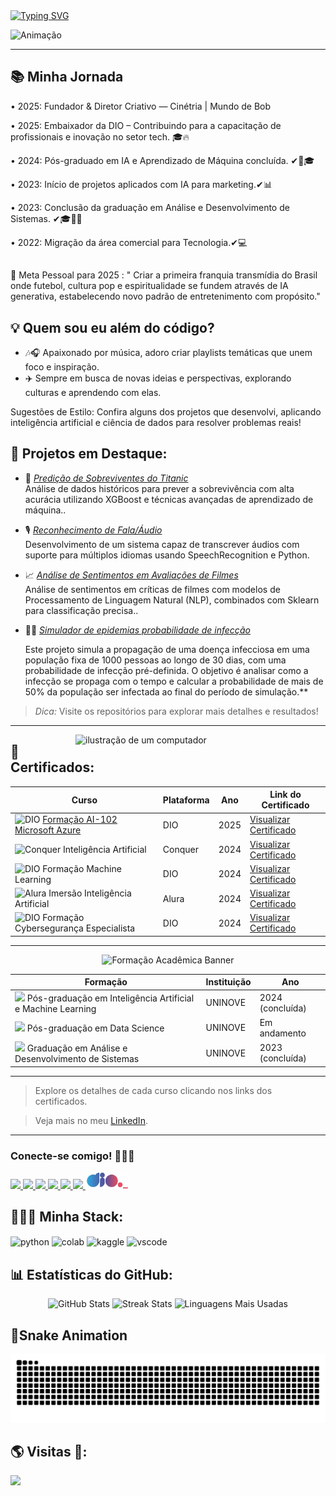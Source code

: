 <a href="https://git.io/typing-svg">
  <img 
    src="https://readme-typing-svg.herokuapp.com?font=Fira+Code&color=BB00B4&lines=Olá,+Eu+sou+Rone+Bragaglia!+%F0%9F%91%BE%F0%9F%93%9A%F0%9F%92%99" 
    alt="Typing SVG" 
  />
</a>

<img 
  src="https://i.pinimg.com/originals/83/b8/09/83b809857acd41a7bad4935b4734f9fc.gif" 
  alt="Animação" 
  height="250"
/>

---

## 📚 Minha Jornada

• 2025: Fundador & Diretor Criativo — Cinétria | Mundo de Bob

• 2025: Embaixador da DIO – Contribuindo para a capacitação de profissionais e inovação no setor tech. 🎓🔥

• 2024: Pós-graduado em IA e Aprendizado de Máquina concluída. ✔🧠🎓

• 2023: Início de projetos aplicados com IA para marketing.✔📊

• 2023: Conclusão da graduação em Análise e Desenvolvimento de Sistemas.  ✔🎓👨‍💻

• 2022: Migração da área comercial para Tecnologia.✔💻

##

📌 Meta Pessoal para 2025 :
" Criar a primeira franquia transmídia do Brasil onde futebol, cultura pop e espiritualidade se fundem através de IA generativa, estabelecendo novo padrão de entretenimento com propósito."

## 💡 Quem sou eu além do código?

- 🎶🎧 Apaixonado por música, adoro criar playlists temáticas que unem foco e inspiração.
- ✈️ Sempre em busca de novas ideias e perspectivas, explorando culturas e aprendendo com elas.

Sugestões de Estilo:
Confira alguns dos projetos que desenvolvi, aplicando inteligência artificial e ciência de dados para resolver problemas reais!

## 🚀 Projetos em Destaque:

- 🚢 *[Predição de Sobreviventes do Titanic](https://github.com/Ronbragaglia/Sobreviventes-titanic)*  
   Análise de dados históricos para prever a sobrevivência com alta acurácia utilizando XGBoost e técnicas avançadas de aprendizado de máquina..

- 🎙 *[Reconhecimento de Fala/Áudio](https://github.com/Ronbragaglia/Reconhecimento-de-fala-audio)*  
   Desenvolvimento de um sistema capaz de transcrever áudios com suporte para múltiplos idiomas usando SpeechRecognition e Python.

- 📈 *[Análise de Sentimentos em Avaliações de Filmes](https://github.com/Ronbragaglia/Sentimento-Cinematogr-fico)*  
   Análise de sentimentos em críticas de filmes com modelos de Processamento de Linguagem Natural (NLP), combinados com Sklearn para classificação precisa..

- 👨‍🔬 *[Simulador de epidemias probabilidade de infecção](https://github.com/Ronbragaglia/Simulador-de-Epidemias-Probabilidade-de-Infec-o)*

   Este projeto simula a propagação de uma doença infecciosa em uma população fixa de 1000 pessoas ao longo de 30 dias, com uma 
   probabilidade de infecção pré-definida. O objetivo é analisar como a infecção se propaga com o tempo e calcular a probabilidade de 
   mais de 50% da população ser infectada ao final do período de simulação.**
  

> *Dica:* Visite os repositórios para explorar mais detalhes e resultados!

---

<img src="https://raw.githubusercontent.com/MicaelliMedeiros/micaellimedeiros/master/image/computer-illustration.png" alt="ilustração de um computador" width="400px" align="right">


## 🏅 Certificados:

| Curso                                                                                                                        | Plataforma       | Ano  | Link do Certificado                                                                 |
|------------------------------------------------------------------------------------------------------------------------------|------------------|------|-------------------------------------------------------------------------------------|
| <img src="https://img.shields.io/badge/DIO-Roxo?style=flat&logo=dev.to&logoColor=white" alt="DIO" height="20"> [Formação AI-102 Microsoft Azure](https://web.dio.me/track/formacao-ai-102-certification) | DIO              | 2025 | [Visualizar Certificado](https://hermes.dio.me/certificates/Z6WAAROV.pdf)           |
| <img src="https://img.shields.io/badge/Conquer-Amarelo?style=flat&logo=Conquer&logoColor=black" alt="Conquer" height="20"> Inteligência Artificial                   | Conquer          | 2024 | [Visualizar Certificado](https://conquerplus.com.br/certificates/4684e5c3-74b3-4c7d-b843-a2f55d9dfed2) |
| <img src="https://img.shields.io/badge/DIO-Roxo?style=flat&logo=dev.to&logoColor=white" alt="DIO" height="20"> Formação Machine Learning                             | DIO              | 2024 | [Visualizar Certificado](https://www.dio.me/certificate/YKPL9NLP/share)            |
| <img src="https://img.shields.io/badge/Alura-Azul?style=flat&logo=Alura&logoColor=white" alt="Alura" height="20"> Imersão Inteligência Artificial                   | Alura            | 2024 | [Visualizar Certificado](https://cursos.alura.com.br/immersion/22/user/ronebragaglia23/certificate) |
| <img src="https://img.shields.io/badge/DIO-Roxo?style=flat&logo=dev.to&logoColor=white" alt="DIO" height="20"> Formação Cybersegurança Especialista                 | DIO              | 2024 | [Visualizar Certificado](https://www.dio.me/certificate/0C19CA48/share)            |

---

<p align="center">
  <img src="https://img.shields.io/badge/-🎓_Formação_Acadêmica-8a3ab9?style=for-the-badge&logo=google-scholar&logoColor=white" alt="Formação Acadêmica Banner"/>
</p>

| Formação                                                                                                 | Instituição  | Ano             |
|----------------------------------------------------------------------------------------------------------|-------------|-----------------|
| <img src="https://img.shields.io/badge/UNINOVE-Roxo?style=flat&logo=google-scholar&logoColor=white" height="20"> Pós-graduação em Inteligência Artificial e Machine Learning | UNINOVE      | 2024 (concluída) |
| <img src="https://img.shields.io/badge/UNINOVE-Roxo?style=flat&logo=google-scholar&logoColor=white" height="20"> Pós-graduação em Data Science | UNINOVE      | Em andamento    |
| <img src="https://img.shields.io/badge/UNINOVE-Roxo?style=flat&logo=google-scholar&logoColor=white" height="20"> Graduação em Análise e Desenvolvimento de Sistemas | UNINOVE      | 2023 (concluída) |

---
> Explore os detalhes de cada curso clicando nos links dos certificados.

> Veja mais no meu [LinkedIn](https://www.linkedin.com/in/rone-bragaglia-a6aa60157/).

---
<h3 align="left">Conecte-se comigo! 🤝👇🏼</h3>
<div>
  <a href="https://wa.me/5511954092078" target="_blank">
    <img src="https://img.shields.io/badge/-WhatsApp-000?style=for-the-badge&logo=whatsapp&logoColor=FF00F6&color:FFF">
</a>
  <a href="https://www.linkedin.com/in/rone-bragaglia-a6aa60157/">
    <img src="https://img.shields.io/badge/-LinkedIn-000?style=for-the-badge&logo=linkedin&logoColor=FF00F6&color:FFF">
  </a>
  <a href="https://discord.com/channels/@me/">
    <img src="https://img.shields.io/badge/Discord-7289DA?style=for-the-badge&logo=discord&logoColor=white">
  </a>
  <a href="https://ronbragaglia.github.io/Portfolio/" target="_blank">
    <img src="https://img.shields.io/badge/Portfolio-255E63?style=for-the-badge&logo=About.me&logoColor=white">
  </a>
  <a href="https://ronbragaglia.github.io/portfolio-marketing-digital./">
  <img src="https://img.shields.io/badge/-Marketing%20Digital-000?style=for-the-badge&logo=github&logoColor=FF00F6">
</a>
 <a href="mailto:ronbragaglia@gmail.com">
    <img src="https://img.shields.io/badge/Gmail-333333?style=for-the-badge&logo=gmail&logoColor=red">
  </a>
  <a href="https://www.dio.me/users/ronebragagliasso">
    <img src="https://github.com/Hadryanpaulo/Hadryanpaulo/raw/b55de4628a36eaad43f0edc2709993529ae48b37/dio.me.jpeg" alt="DIO Logo" width="70">
  </a>
</div>

## 👨🏻‍💻 Minha Stack:

<div style="display: inline_block">
  <img align="center" alt="python" src="https://img.shields.io/badge/Python-14354C?style=for-the-badge&logo=python&logoColor=white" />
  <img align="center" alt="colab" src="https://img.shields.io/badge/Colab-F9AB00?style=for-the-badge&logo=googlecolab&color=525252" />
  <img align="center" alt="kaggle" src="https://img.shields.io/badge/Kaggle-20BEFF?style=for-the-badge&logo=Kaggle&logoColor=white" />
  <img align="center" alt="vscode" src="https://img.shields.io/badge/Visual_Studio_Code-0078D4?style=for-the-badge&logo=visual%20studio%20code&logoColor=white" />
</div>

## 📊 Estatísticas do GitHub:

<p align="center">
  <img src="https://github-readme-stats.vercel.app/api?username=Ronbragaglia&theme=midnight-purple&count_private=true&show_icons=true" alt="GitHub Stats"/>
  <img src="https://github-readme-streak-stats.herokuapp.com/?user=Ronbragaglia&theme=midnight-purple" alt="Streak Stats"/>
  <img src="https://github-readme-stats.vercel.app/api/top-langs/?username=Ronbragaglia&theme=midnight-purple&layout=compact&hide=jupyter%20notebook" alt="Linguagens Mais Usadas"/>
</p>

## 🐍Snake Animation

![snake gif](https://raw.githubusercontent.com/Ronbragaglia/Ronbragaglia/output/snake.svg)

## 🌎 Visitas 👀:
<img src="https://komarev.com/ghpvc/?username=Ronbragaglia&label=&color=blueviolet&style=flat" />








